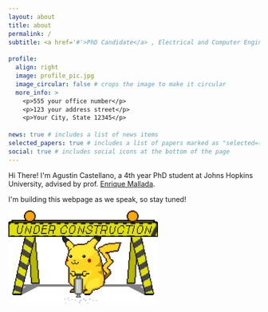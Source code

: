 ```yaml
---
layout: about
title: about
permalink: /
subtitle: <a href='#'>PhD Candidate</a> , Electrical and Computer Engineering, Johns Hopkins University

profile:
  align: right
  image: profile_pic.jpg
  image_circular: false # crops the image to make it circular
  more_info: >
    <p>555 your office number</p>
    <p>123 your address street</p>
    <p>Your City, State 12345</p>

news: true # includes a list of news items
selected_papers: true # includes a list of papers marked as "selected={true}"
social: true # includes social icons at the bottom of the page
---
```


Hi There! I'm Agustin Castellano, a 4th year PhD student at Johns Hopkins University, advised by prof. [Enrique Mallada](https://mallada.ece.jhu.edu).

I'm building this webpage as we speak, so stay tuned!

<img src="../assets/img/pikachu_under_construction.gif" alt="Under construction" width="300" height="auto">


